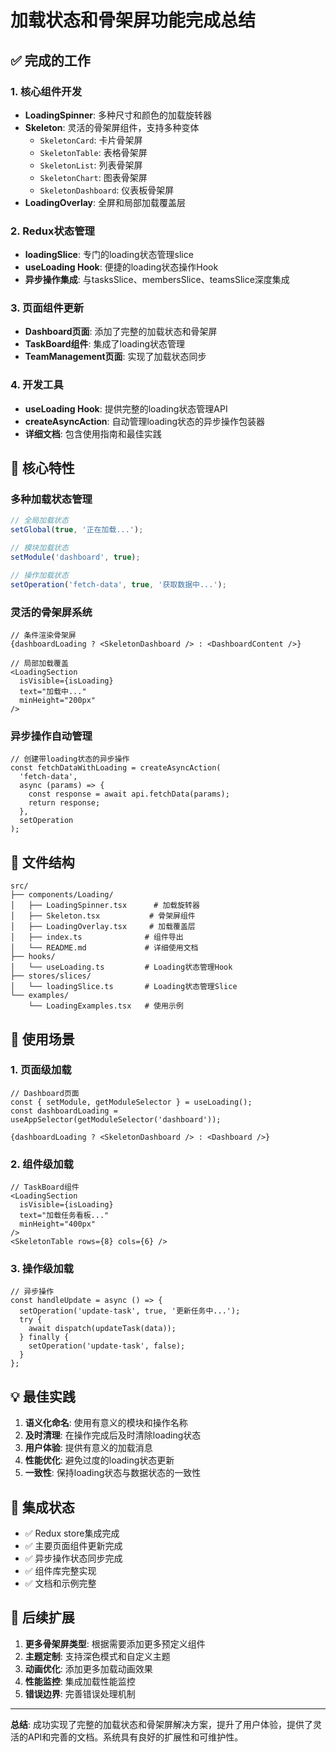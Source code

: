 # 加载状态和骨架屏功能完成总结

## ✅ 完成的工作

### 1. 核心组件开发
- **LoadingSpinner**: 多种尺寸和颜色的加载旋转器
- **Skeleton**: 灵活的骨架屏组件，支持多种变体
  - `SkeletonCard`: 卡片骨架屏
  - `SkeletonTable`: 表格骨架屏  
  - `SkeletonList`: 列表骨架屏
  - `SkeletonChart`: 图表骨架屏
  - `SkeletonDashboard`: 仪表板骨架屏
- **LoadingOverlay**: 全屏和局部加载覆盖层

### 2. Redux状态管理
- **loadingSlice**: 专门的loading状态管理slice
- **useLoading Hook**: 便捷的loading状态操作Hook
- **异步操作集成**: 与tasksSlice、membersSlice、teamsSlice深度集成

### 3. 页面组件更新
- **Dashboard页面**: 添加了完整的加载状态和骨架屏
- **TaskBoard组件**: 集成了loading状态管理
- **TeamManagement页面**: 实现了加载状态同步

### 4. 开发工具
- **useLoading Hook**: 提供完整的loading状态管理API
- **createAsyncAction**: 自动管理loading状态的异步操作包装器
- **详细文档**: 包含使用指南和最佳实践

## 🚀 核心特性

### 多种加载状态管理
```typescript
// 全局加载状态
setGlobal(true, '正在加载...');

// 模块加载状态  
setModule('dashboard', true);

// 操作加载状态
setOperation('fetch-data', true, '获取数据中...');
```

### 灵活的骨架屏系统
```tsx
// 条件渲染骨架屏
{dashboardLoading ? <SkeletonDashboard /> : <DashboardContent />}

// 局部加载覆盖
<LoadingSection 
  isVisible={isLoading} 
  text="加载中..." 
  minHeight="200px"
/>
```

### 异步操作自动管理
```tsx
// 创建带loading状态的异步操作
const fetchDataWithLoading = createAsyncAction(
  'fetch-data',
  async (params) => {
    const response = await api.fetchData(params);
    return response;
  },
  setOperation
);
```

## 📁 文件结构

```
src/
├── components/Loading/
│   ├── LoadingSpinner.tsx      # 加载旋转器
│   ├── Skeleton.tsx           # 骨架屏组件
│   ├── LoadingOverlay.tsx     # 加载覆盖层
│   ├── index.ts              # 组件导出
│   └── README.md             # 详细使用文档
├── hooks/
│   └── useLoading.ts         # Loading状态管理Hook
├── stores/slices/
│   └── loadingSlice.ts       # Loading状态管理Slice
└── examples/
    └── LoadingExamples.tsx   # 使用示例
```

## 🎯 使用场景

### 1. 页面级加载
```tsx
// Dashboard页面
const { setModule, getModuleSelector } = useLoading();
const dashboardLoading = useAppSelector(getModuleSelector('dashboard'));

{dashboardLoading ? <SkeletonDashboard /> : <Dashboard />}
```

### 2. 组件级加载
```tsx
// TaskBoard组件
<LoadingSection 
  isVisible={isLoading} 
  text="加载任务看板..." 
  minHeight="400px"
/>
<SkeletonTable rows={8} cols={6} />
```

### 3. 操作级加载
```tsx
// 异步操作
const handleUpdate = async () => {
  setOperation('update-task', true, '更新任务中...');
  try {
    await dispatch(updateTask(data));
  } finally {
    setOperation('update-task', false);
  }
};
```

## 💡 最佳实践

1. **语义化命名**: 使用有意义的模块和操作名称
2. **及时清理**: 在操作完成后及时清除loading状态
3. **用户体验**: 提供有意义的加载消息
4. **性能优化**: 避免过度的loading状态更新
5. **一致性**: 保持loading状态与数据状态的一致性

## 🔧 集成状态

- ✅ Redux store集成完成
- ✅ 主要页面组件更新完成  
- ✅ 异步操作状态同步完成
- ✅ 组件库完整实现
- ✅ 文档和示例完整

## 📖 后续扩展

1. **更多骨架屏类型**: 根据需要添加更多预定义组件
2. **主题定制**: 支持深色模式和自定义主题
3. **动画优化**: 添加更多加载动画效果
4. **性能监控**: 集成加载性能监控
5. **错误边界**: 完善错误处理机制

---

**总结**: 成功实现了完整的加载状态和骨架屏解决方案，提升了用户体验，提供了灵活的API和完善的文档。系统具有良好的扩展性和可维护性。